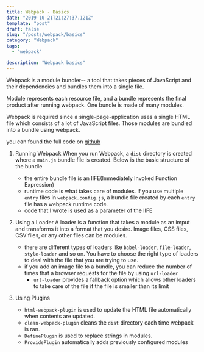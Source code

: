 ```yaml
---
title: Webpack - Basics
date: "2019-10-21T21:27:37.121Z"
template: "post"
draft: false
slug: "/posts/webpack/basics"
category: "Webpack"
tags:
  - "webpack"

description: "Webpack basics"
---
```


Webpack is a module bundler-- a tool that takes pieces of JavaScript and their dependencies and bundles them into a single file.

Module represents each resource file, and a bundle represents the final product after running webpack. One bundle is made of many modules.

Webpack is required since a single-page-application uses a single HTML file which consists of a lot of JavaScript files. Those modules are bundled into a bundle using webpack.

you can found the full code on [github](https://github.com/jasonkang14/babel_practice/tree/master/test-babel-custom-plugin)

1. Running Webpack
   When you run Webpack, a `dist` directory is created where a `main.js` bundle file is created. Below is the basic structure of the bundle

   - the entire bundle file is an IIFE(Immediately Invoked Function Expression)
   - runtime code is what takes care of modules. If you use multiple `entry` files in `webpack.config.js`, a bundle file created by each `entry` file has a webpack runtime code.
   - code that I wrote is used as a parameter of the IIFE

2. Using a Loader
   A loader is a function that takes a module as an imput and transforms it into a format that you desire. Image files, CSS files, CSV files, or any other files can be modules.

   - there are different types of loaders like `babel-loader`, `file-loader`, `style-loader` and so on. You have to choose the right type of loaders to deal with the file that you are trying to use.
   - if you add an image file to a bundle, you can reduce the number of times that a browser requests for the file by using `url-loader`
     - `url-loader` provides a fallback option which allows other loaders to take care of the file if the file is smaller than its limit

3. Using Plugins
   - `html-webpack-plugin` is used to update the HTML file automatically when contents are updated.
   - `clean-webpack-plugin` cleans the `dist` directory each time webpack is ran.
   - `DefinePlugin` is used to replace strings in modules.
   - `ProvidePlugin` automatically adds previously configured modules
